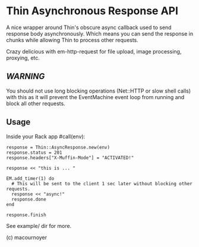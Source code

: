 # Thin Asynchronous Response API
A nice wrapper around Thin's obscure async callback used to send response body asynchronously.
Which means you can send the response in chunks while allowing Thin to process other requests.

Crazy delicious with em-http-request for file upload, image processing, proxying, etc.

## _WARNING_
You should not use long blocking operations (Net::HTTP or slow shell calls) with this as it
will prevent the EventMachine event loop from running and block all other requests.

## Usage
Inside your Rack app #call(env):

    response = Thin::AsyncResponse.new(env)
    response.status = 201
    response.headers["X-Muffin-Mode"] = "ACTIVATED!"
    
    response << "this is ... "
    
    EM.add_timer(1) do
      # This will be sent to the client 1 sec later without blocking other requests.
      response << "async!"
      response.done
    end
    
    response.finish

See example/ dir for more.

(c) macournoyer